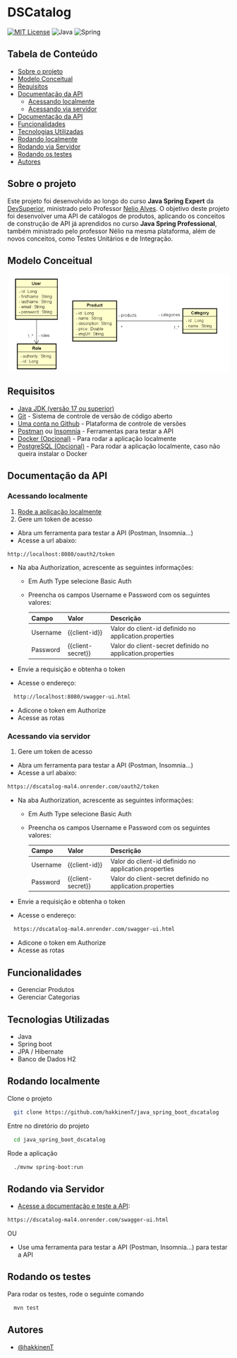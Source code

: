 
# DSCatalog

[![MIT License](https://img.shields.io/badge/License-MIT-green.svg?style=for-the-badge)](https://github.com/hakkinenT/java_spring_boot_dscatalog/blob/main/LICENSE) 
![Java](https://img.shields.io/badge/java-%23ED8B00.svg?style=for-the-badge&logo=openjdk&logoColor=white)
![Spring](https://img.shields.io/badge/spring-%236DB33F.svg?style=for-the-badge&logo=spring&logoColor=white)

## Tabela de Conteúdo
- [Sobre o projeto](#sobre-o-projeto)
- [Modelo Conceitual](#modelo-conceitual)
- [Requisitos](#requisitos)
- [Documentação da API](#documentação-da-api)
    - [Acessando localmente](#acessando-localmente)
    - [Acessando via servidor](#acessando-via-servidor)
- [Documentação da API](#documentação-da-api)
- [Funcionalidades](#funcionalidades)
- [Tecnologias Utilizadas](#tecnologias-utilizadas)
- [Rodando localmente](#rodando-localmente)
- [Rodando via Servidor](#rodando-via-servidor)
- [Rodando os testes](#rodando-os-testes)
- [Autores](#autores)

<a id="sobre-o-projeto"></a>
## Sobre o projeto
Este projeto foi desenvolvido ao longo do curso **Java Spring Expert** da [DevSuperior](https://devsuperior.com.br), 
ministrado pelo Professor [Nelio Alves](https://github.com/acenelio). O objetivo deste projeto foi desenvolver uma API de catálogos de produtos,
aplicando os conceitos de construção de API já aprendidos no curso **Java Spring Professional**, também ministrado pelo professor Nélio na mesma plataforma, 
além de novos conceitos, como Testes Unitários e de Integração.

<a id="modelo-conceitual"></a>
## Modelo Conceitual
![App Class Diagram](https://github.com/hakkinenT/assets/blob/master/java-spring-projects/modelo-conceitual-dscatalog.png)

<a id="requisitos"></a>
## Requisitos
- [Java JDK (versão 17 ou superior)](https://www.oracle.com/java/technologies/javase/jdk17-archive-downloads.html)
- [Git](https://git-scm.com/downloads) - Sistema de controle de versão de código aberto
- [Uma conta no Github](https://github.com/) - Plataforma de controle de versões
- [Postman](https://www.postman.com/downloads/) ou [Insomnia](https://insomnia.rest/download) - Ferramentas para testar a API
- [Docker (Opcional)](https://www.docker.com/products/docker-desktop/) - Para rodar a aplicação localmente
- [PostgreSQL (Opcional)](https://www.postgresql.org/download/) - Para rodar a aplicação localmente, caso não queira instalar o Docker

<a id="documentação-da-api"></a>
## Documentação da API

<a id="acessando-localmente"></a>
### Acessando localmente

1. [Rode a aplicação localmente](#rodando-localmente)
2. Gere um token de acesso
- Abra um ferramenta para testar a API (Postman, Insomnia...)
- Acesse a url abaixo:
```bash
http://localhost:8080/oauth2/token
```
- Na aba Authorization, acrescente as seguintes informações:
    - Em Auth Type selecione Basic Auth
    - Preencha os campos Username e Password com os seguintes valores:

        | Campo   | Valor       | Descrição                           |
        | :---------- | :--------- | :---------------------------------- |
        | Username | {{client-id}} | Valor do client-id definido no application.properties |
        | Password | {{client-secret}} | Valor do client-secret definido no application.properties |

- Envie a requisição e obtenha o token
- Acesse o endereço:
```bash
  http://localhost:8080/swagger-ui.html
```
- Adicone o token em Authorize
- Acesse as rotas

<a id="acessando-via-servidor"></a>
### Acessando via servidor

1. Gere um token de acesso
- Abra um ferramenta para testar a API (Postman, Insomnia...)
- Acesse a url abaixo:
```bash
https://dscatalog-mal4.onrender.com/oauth2/token
```
- Na aba Authorization, acrescente as seguintes informações:
    - Em Auth Type selecione Basic Auth
    - Preencha os campos Username e Password com os seguintes valores:

        | Campo   | Valor       | Descrição                           |
        | :---------- | :--------- | :---------------------------------- |
        | Username | {{client-id}} | Valor do client-id definido no application.properties |
        | Password | {{client-secret}} | Valor do client-secret definido no application.properties |

- Envie a requisição e obtenha o token
- Acesse o endereço:
```bash
  https://dscatalog-mal4.onrender.com/swagger-ui.html
```
- Adicone o token em Authorize
- Acesse as rotas

<a id="funcionalidades"></a>
## Funcionalidades

- Gerenciar Produtos
- Gerenciar Categorias

<a id="tecnologias-utilizadas"></a>
## Tecnologias Utilizadas

- Java
- Spring boot
- JPA / Hibernate
- Banco de Dados H2

<a id="rodando-localmente"></a>
## Rodando localmente

Clone o projeto

```bash
  git clone https://github.com/hakkinenT/java_spring_boot_dscatalog
```

Entre no diretório do projeto

```bash
  cd java_spring_boot_dscatalog
```

Rode a aplicação

```bash
  ./mvnw spring-boot:run
```

<a id="rodando-via-servidor"></a>
## Rodando via Servidor
- [Acesse a documentação e teste a API](#documentação-da-api):

```bash
https://dscatalog-mal4.onrender.com/swagger-ui.html
```
OU
- Use uma ferramenta para testar a API (Postman, Insomnia...) para testar a API

<a id="rodando-os-testes"></a>
## Rodando os testes

Para rodar os testes, rode o seguinte comando

```bash
  mvn test
```

<a id="autores"></a>
## Autores

- [@hakkinenT](https://github.com/hakkinenT)
